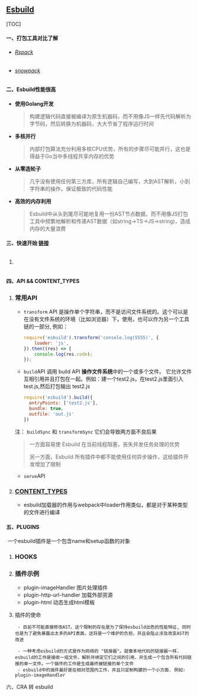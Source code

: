 ## [Esbuild](https://esbuild.github.io/)

[TOC]

#### 一、打包工具对比了解

- ###### [Rspack](https://www.rspack.dev/zh/misc/FAQ.html)

  > 

- ###### [snowpack](http://snowpack.cn/tutorials/quick-start/)

  > 

#### 二、Esbuild性能很高

- **使用Golang开发**

  > 构建逻辑代码直接被编译为原生机器码，而不用像JS一样先代码解析为字节码，然后转换为机器码，大大节省了程序运行时间

- **多核并行**

  > 内部打包算法充分利用多核CPU优势，所有的步骤尽可能并行，这也是得益于Go当中多线程共享内存的优势

- **从零造轮子**

  > 几乎没有使用任何第三方库，所有逻辑自己编写，大到AST解析，小到字符串的操作，保证极致的代码性能

- **高效的内存利用**

  > Esbuild中从头到尾尽可能地复用一份AST节点数据，而不用像JS打包工具中频繁地解析和传递AST数据（如string->TS->JS->string)，造成内存的大量浪费

#### 三、快速开始 [链接](https://cloud.tencent.com/developer/article/2290437?areaSource=102001.15&traceId=paRBIOZK17TWTIvEp4ve6)

1. ###### 

#### 四、API && CONTENT_TYPES

1. ### 常用API

   - `transform` API 是操作单个字符串，而不是访问文件系统的。这个可以是在没有文件系统的环境（比如浏览器）下，使用，也可以作为另一个工具链的一部分, 例如：
   
      ```js
      require('esbuild').transform('console.log(5555)', {
          loader: 'js',
      }).then((res) => {
          console.log(res.code);
      });
      ```
   
   - `build`API 调用 build API **操作文件系统**中的一个或多个文件。 它允许文件互相引用并且打包在一起。例如：建一个test2.js，在test2.js里面引入test.js,然后打包输出 test2.js
   
      ```js
      require('esbuild').build({
        entryPoints: ['test2.js'],
        bundle: true,
        outfile: 'out.js'
      })
      ```
   
   注： `buildSync` 和 `transformSync` 它们会导致两方面不良后果
   
   > 一方面容易使 Esbuild 在当前线程阻塞，丧失并发任务处理的优势
   >
   > 另一方面，Esbuild 所有插件中都不能使用任何异步操作，这给插件开发增加了限制
   
   - `serve`API 

2. ### [CONTENT_TYPES](https://esbuild.github.io/content-types/)

   - esbuild加载器的作用与webpack中loader作用类似，都是对于某种类型的文件进行编译

#### 五、PLUGINS

​	一个esbuild插件是一个包含name和setup函数的对象

1. ### HOOKS 

2. ### 插件示例

   - plugin-imageHandler 图片处理插件
   - plugin-http-url-handler 加载外部资源
   - plugin-html 动态生成html模板

3. 插件的使命

   		- 目前不可能直接修改AST。这个限制的存在是为了保持esbuild出色的性能特征, 同时也是为了避免暴露出太多的API表面，这将是一个维护的负担，并且会阻止涉及改变AST的改进

   		- 一种考虑esbuild的方式是作为网络的 "链接器"。就像本地代码的链接器一样，esbuild的工作是接收一组文件，解析并绑定它们之间的引用，并生成一个包含所有代码链接的单一文件。一个插件的工作是生成最终被链接的单个文件
   		- esbuild中的插件最好是在相对范围内工作，并且只定制构建的一个小方面. 例如: plugin-imageHandler

六、CRA 转 esbuild
